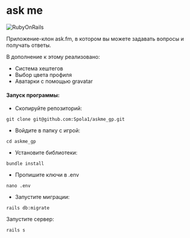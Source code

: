 # ask me

![RubyOnRails](https://img.shields.io/badge/Ruby_on_Rails-CC0000?style=for-the-badge&logo=ruby-on-rails&logoColor=white)

Приложение-клон ask.fm, в котором вы можете задавать вопросы и получать ответы.

В дополнение к этому реализовано:

* Система хештегов
* Выбор цвета профиля
* Аватарки с помощью gravatar 

#### Запуск программы:

* Скопируйте репозиторий:

```
git clone git@github.com:Spola1/askme_gp.git
```

* Войдите в папку с игрой:

```
cd askme_gp
```

* Установите библиотеки:

```
bundle install
```

* Пропишите ключи в .env

```
nano .env
```


* Запустите миграции:

```
rails db:migrate
```

Запустите сервер:

```
rails s
```
